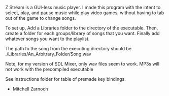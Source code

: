 Z Stream is a GUI-less music player. I made this program with the intent to select, play, and pause music while play video games, without having to tab out of the game to change songs.

To set up, Add a Libraries folder to the directory of the executable.
Then, create a folder for each groups/library of songs that you want.
Finally add whatever songs you want to the playlist.

The path to the song from the executing directory should be
./Libraries/An_Arbitrary_Folder/Song.wav

Note, for my version of SDL Mixer, only wav files seem to work. MP3s will not work with the precompiled executable

See instructions folder for table of premade key bindings.

- Mitchell Zarnoch
